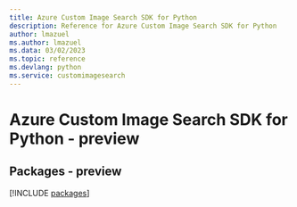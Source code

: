 ```yaml
---
title: Azure Custom Image Search SDK for Python
description: Reference for Azure Custom Image Search SDK for Python
author: lmazuel
ms.author: lmazuel
ms.data: 03/02/2023
ms.topic: reference
ms.devlang: python
ms.service: customimagesearch
---
```

# Azure Custom Image Search SDK for Python - preview
## Packages - preview
[!INCLUDE [packages](custom-image-search-index.md)]